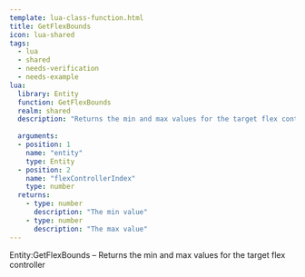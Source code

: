 ```yaml
---
template: lua-class-function.html
title: GetFlexBounds
icon: lua-shared
tags:
  - lua
  - shared
  - needs-verification
  - needs-example
lua:
  library: Entity
  function: GetFlexBounds
  realm: shared
  description: "Returns the min and max values for the target flex controller"
  
  arguments:
  - position: 1
    name: "entity"
    type: Entity
  - position: 2
    name: "flexControllerIndex"
    type: number
  returns:
    - type: number
      description: "The min value"
    - type: number
      description: "The max value"
---
```


<div class="lua__search__keywords">
Entity:GetFlexBounds &#x2013; Returns the min and max values for the target flex controller
</div>
